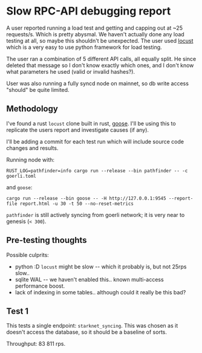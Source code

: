 # Slow RPC-API debugging report

A user reported running a load test and getting and capping out at ~25 requests/s. Which is pretty abysmal. We haven't actually done any load testing at all, so maybe this shouldn't be unexpected. The user used [locust](https://locust.io/) which is a very easy to use python framework for load testing.

The user ran a combination of 5 different API calls, all equally split. He since deleted that message so I don't know exactly which ones, and I don't know what parameters he used (valid or invalid hashes?).

User was also running a fully syncd node on mainnet, so db write access "should" be quite limited.

## Methodology

I've found a rust `locust` clone built in rust, [goose](https://docs.rs/goose/latest/goose/). I'll be using this to replicate the users report and investigate causes (if any).

I'll be adding a commit for each test run which will include source code changes and results.

Running node with:
```
RUST_LOG=pathfinder=info cargo run --release --bin pathfinder -- -c goerli.toml
```
and `goose`:
```
cargo run --release --bin goose -- -H http://127.0.0.1:9545 --report-file report.html -u 30 -t 50 --no-reset-metrics
```

`pathfinder` is still actively syncing from goerli network; it is very near to genesis (`< 300`).

## Pre-testing thoughts

Possible culprits:
- python :D `locust` might be slow -- which it probably is, but not 25rps slow..
- sqlite WAL -- we haven't enabled this.. known multi-access performance boost.
- lack of indexing in some tables.. although could it really be this bad?

## Test 1

This tests a single endpoint: `starknet_syncing`. This was chosen as it doesn't access the database, so it should be a baseline of sorts.

Throughput: 83 811 rps.